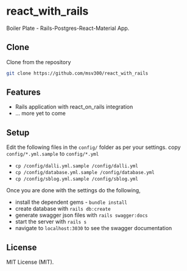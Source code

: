 # react_with_rails
Boiler Plate - Rails-Postgres-React-Material App.

## Clone
Clone from the repository

```sh
git clone https://github.com/msv300/react_with_rails
```

## Features

* Rails application with react_on_rails integration
* ... more yet to come


## Setup

Edit the following files in the `config/` folder as per your settings.
copy `config/*.yml.sample` to `config/*.yml`
* `cp /config/dalli.yml.sample /config/dalli.yml`
* `cp /config/database.yml.sample /config/database.yml`
* `cp /config/sblog.yml.sample /config/sblog.yml`

Once you are done with the settings do the following,

* install the dependent gems - `bundle install`
* create database with `rails db:create`
* generate swagger json files with `rails swagger:docs`
* start the server with `rails s`
* navigate to `localhost:3030` to see the swagger documentation


## License
MIT License (MIT).